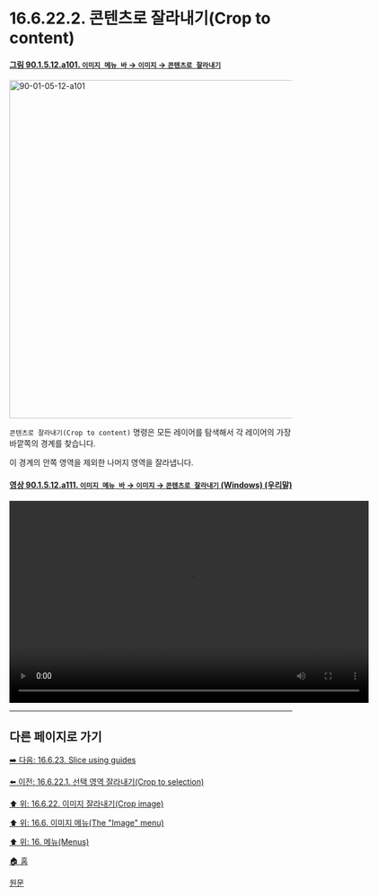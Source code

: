 # 16.6.22.2. 콘텐츠로 잘라내기(Crop to content)

<a id="90-01-05-12-a101"></a>

#### [그림 90.1.5.12.a101. `이미지 메뉴 바` → `이미지` → `콘텐츠로 잘라내기`](./90-01-05-12-crop_to_content.md#90-01-05-12-a101)
<img width="977" height="603" alt="90-01-05-12-a101" src="https://github.com/user-attachments/assets/47dc9abe-f0e4-415b-bc9c-9b2a6d0b64c0" />

`콘텐츠로 잘라내기(Crop to content)` 명령은 모든 레이어를 탐색해서 각 레이어의 가장 바깥쪽의 경계를 찾습니다.

이 경계의 안쪽 영역을 제외한 나머지 영역을 잘라냅니다.

<a id="90-01-05-12-a111"></a>

#### [영상 90.1.5.12.a111. `이미지 메뉴 바` → `이미지` → `콘텐츠로 잘라내기` (Windows) (우리말)](./90-01-05-12-crop_to_content.md#90-01-05-12-a111)
<video controls="controls" width="640" height="360" src="https://github.com/user-attachments/assets/c62b11bc-53a1-4ab7-a0fd-9b02113a36e0"></video>

***

## 다른 페이지로 가기

[➡️ 다음: 16.6.23. Slice using guides](./16-06-23-slice-using-guides.md)

[⬅️ 이전: 16.6.22.1. 선택 영역 잘라내기(Crop to selection)](./16-06-22-01-crop_to_selection.md)

[⬆️ 위: 16.6.22. 이미지 잘라내기(Crop image)](./16-06-22-00-crop-image.md)

[⬆️ 위: 16.6. 이미지 메뉴(The "Image" menu)](./16-06-00-the-image-menu.md)

[⬆️ 위: 16. 메뉴(Menus)](./16-00-menus.md)

[🏠 홈](./00-home.md)

[원문](https://docs.gimp.org/2.10/ko/gimp-image-crop.html#crop-image-to-content)